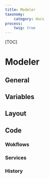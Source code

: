 ```yaml
---
title: Modeler
taxonomy:
    category: docs
process:
    twig: true
---
```


[TOC]

# Modeler

## General

## Variables

## Layout

## Code

### Wokflows

### Services

### History